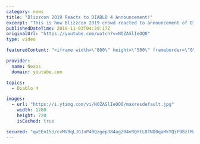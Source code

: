 ```yaml
---
category: news
title: "Blizzcon 2019 Reacts to DIABLO 4 Announcement!"
excerpt: "This is how Blizzcon 2019 crowd reacted to announcement of Diablo 4 during opening ceremony! ♢ Buy games with code \"NEXOS\" for 3% CashBack ♢ Buy ..."
publishedDateTime: 2019-11-03T04:39:17Z
originalUrl: "https://youtube.com/watch?v=NOZASlIeOQ0"
type: video

featuredContent: "<iframe width=\"800\" height=\"500\" frameborder=\"0\" src=\"https://www.youtube.com/embed/NOZASlIeOQ0\" allow=\"accelerometer; autoplay; encrypted-media; gyroscope; picture-in-picture\" allowfullscreen></iframe>"

provider:
  name: Nexos
  domain: youtube.com

topics:
  - Diablo 4

images:
  - url: "https://i.ytimg.com/vi/NOZASlIeOQ0/maxresdefault.jpg"
    width: 1280
    height: 720
    isCached: true

secured: "qwEEnI5U/cvMV9qLJGJuP49Qzgep384ag204vRQYtL8TND0qaMkYQiF98zlMximMbOJgcwr3u5jKxOhgMPOJ/Uqzh79bZ2j2tTaNnQeYiK9uiw5NS1EfI8G0LwoQblS63r0311ijVvH5MIlkuv1jpCAmy9cX2i/PjHVfxqvsK6ffFZYS31xcEyZqDw1SGvduNaBhs4Svw3cla4/DiEEHPY1NhGP41fhsHGrQsOtuxwLjM3chClo8qSUwFp6d9IHwllh7+YdYRBhFxqyHEmOiW0KAkgFCr18LygdD6zMlA4pyiiK1DPam0XMY+E3cy9hUBu/PiWFZQy5qtjXIW+hqks7oOk4QLy3+NERq/lLsRYJ1te8eHPqW7MstE/yyL8/0Og7EE2alyMz0r2ej+Q+H5Qvz3jPk681Fd1CGE1zMV/Ymm7XwxQUCxVu+BkE7X+PA;SqeFlbDQ4MT8KdVD23k2Vw=="
---
```


